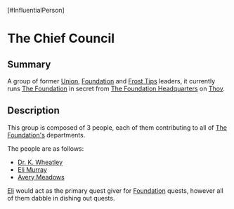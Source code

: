 [#InfluentialPerson]

# The Chief Council

## Summary

A group of former [Union](../Factions/The%20Union.md), [Foundation](../Factions/The%20Foundation.md) and [Frost Tips](../Factions/Frost%20Tips.md) leaders, it currently runs [The Foundation](../Factions/The%20Foundation.md) in secret from [The Foundation Headquarters](../Locations/The%20Foundation%20Headquarters.md) on [Thov](../Planets/Thov.md).

## Description

This group is composed of 3 people, each of them contributing to all of [The Foundation's](../Factions/The%20Foundation.md) departments.

The people are as follows:
- [Dr. K. Wheatley](Dr.%20K.%20Wheatley.md)
- [Eli Murray](Eli%20Murray.md)
- [Avery Meadows](Avery%20Meadows.md)

[Eli](Eli%20Murray.md) would act as the primary quest giver for [Foundation](../Factions/The%20Foundation.md) quests, however all of them dabble in dishing out quests.